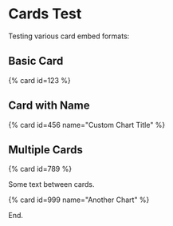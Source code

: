 # Cards Test

Testing various card embed formats:

## Basic Card

{% card id=123 %}

## Card with Name

{% card id=456 name="Custom Chart Title" %}

## Multiple Cards

{% card id=789 %}

Some text between cards.

{% card id=999 name="Another Chart" %}

End.
